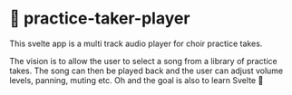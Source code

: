 # 🎤 practice-taker-player

This svelte app is a multi track audio player for choir practice takes.

The vision is to allow the user to select a song from a library of practice takes. The song can then be played back and the user can adjust volume levels, panning, muting etc. Oh and the goal is also to learn Svelte 🎉
